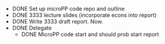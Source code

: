 - DONE Set up microPP code repo and outline
- DONE 3333 lecture slides (incorporate econs into report)
- DONE Write 3333 draft report. Now.
- DONE Delegate
	- DONE MicroPP code start and should prob start report
